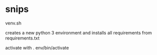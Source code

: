 # snips

venv.sh

creates a new python 3 environment and installs all requirements from requirements.txt

activate with . env/bin/activate
